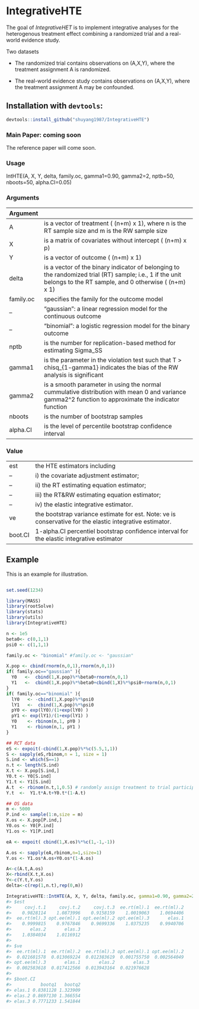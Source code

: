 
<!-- README.md is generated from README.Rmd. Please edit that file -->

# IntegrativeHTE

The goal of *IntegrativeHET* is to implement integrative analyses for
the heterogenous treatment effect combining a randomized trial and a
real-world evidence study.

Two datasets

  - The randomized trial contains observations on (A,X,Y), where the
    treatment assignment A is randomized.

  - The real-world evidence study contains observations on (A,X,Y),
    where the treatment assignment A may be confounded.

## Installation with `devtools`:

``` r
devtools::install_github("shuyang1987/IntegrativeHTE")
```

### Main Paper: coming soon

The reference paper will come soon.

### Usage

IntHTE(A, X, Y, delta, family.oc, gamma1=0.90, gamma2=2, nptb=50,
nboots=50,
alpha.CI=0.05)

### Arguments

| Argument  |                                                                                                                                                                  |
| --------- | ---------------------------------------------------------------------------------------------------------------------------------------------------------------- |
| A         | is a vector of treatment ( (n+m) x 1), where n is the RT sample size and m is the RW sample size                                                                 |
| X         | is a matrix of covariates without intercept ( (n+m) x p)                                                                                                         |
| Y         | is a vector of outcome ( (n+m) x 1)                                                                                                                              |
| delta     | is a vector of the binary indicator of belonging to the randomized trial (RT) sample; i.e., 1 if the unit belongs to the RT sample, and 0 otherwise ( (n+m) x 1) |
| family.oc | specifies the family for the outcome model                                                                                                                       |
| –         | “gaussian”: a linear regression model for the continuous outcome                                                                                                 |
| –         | “binomial”: a logistic regression model for the binary outcome                                                                                                   |
| nptb      | is the number for replication-based method for estimating Sigma\_SS                                                                                              |
| gamma1    | is the parameter in the violation test such that T \> chisq\_{1-gamma1} indicates the bias of the RW analysis is significant                                     |
| gamma2    | is a smooth parameter in using the normal cummulative distribution with mean 0 and variance gamma2^2 function to approximate the indicator function              |
| nboots    | is the number of bootstrap samples                                                                                                                               |
| alpha.CI  | is the level of percentile bootstrap confidence interval                                                                                                         |

### Value

|         |                                                                                                          |
| ------- | -------------------------------------------------------------------------------------------------------- |
| est     | the HTE estimators including                                                                             |
| –       | i) the covariate adjustment estimator;                                                                   |
| –       | ii) the RT estimating equation estimator;                                                                |
| –       | iii) the RT\&RW estimating equation estimator;                                                           |
| –       | iv) the elastic integrative estimator.                                                                   |
| ve      | the bootstrap variance estimate for est. Note: ve is conservative for the elastic integrative estimator. |
| boot.CI | 1-alpha.CI percentiel bootstrap confidence interval for the elastic integrative estimator                |

## Example

This is an example for illustration.

``` r

set.seed(1234)

library(MASS)
library(rootSolve)
library(stats)
library(utils)
library(IntegrativeHTE)

n <- 1e5
beta0<- c(0,1,1)
psi0 <- c(1,1,1)

family.oc <- "binomial" #family.oc <- "gaussian"

X.pop <- cbind(rnorm(n,0,1),rnorm(n,0,1))
if( family.oc=="gaussian" ){
  Y0   <-  cbind(1,X.pop)%*%beta0+rnorm(n,0,1)
  Y1   <-  cbind(1,X.pop)%*%beta0+cbind(1,X)%*%psi0+rnorm(n,0,1)
}
if( family.oc=="binomial" ){
  lY0   <- -cbind(1,X.pop)%*%psi0
  lY1   <-  cbind(1,X.pop)%*%psi0
  pY0 <- exp(lY0)/(1+exp(lY0) )
  pY1 <- exp(lY1)/(1+exp(lY1) )
  Y0    <- rbinom(n,1, pY0 )
  Y1    <- rbinom(n,1, pY1 )
}

## RCT data
eS <- expoit(-cbind(1,X.pop)%*%c(5.5,1,1))
S <- sapply(eS,rbinom,n = 1, size = 1)
S.ind <- which(S==1)
n.t <- length(S.ind)
X.t <- X.pop[S.ind,]
Y0.t <- Y0[S.ind]
Y1.t <- Y1[S.ind]
A.t  <- rbinom(n.t,1,0.5) # randomly assign treatment to trial participant
Y.t  <-  Y1.t*A.t+Y0.t*(1-A.t)

## OS data
m <- 5000
P.ind <- sample(1:n,size = m)
X.os <- X.pop[P.ind,]
Y0.os <- Y0[P.ind]
Y1.os <- Y1[P.ind]

eA <- expoit( cbind(1,X.os)%*%c(1,-1,-1))

A.os <- sapply(eA,rbinom,n=1,size=1)
Y.os <- Y1.os*A.os+Y0.os*(1-A.os)

A<-c(A.t,A.os)
X<-rbind(X.t,X.os)
Y<-c(Y.t,Y.os)
delta<-c(rep(1,n.t),rep(0,m))

IntegrativeHTE::IntHTE(A, X, Y, delta, family.oc, gamma1=0.90, gamma2=2, nptb=50, nboots=50, alpha.CI=0.05)
#> $est
#>     covj.t.1     covj.t.2     covj.t.3  ee.rt(ml).1  ee.rt(ml).2 
#>    0.9828114    1.0873996    0.9158159    1.0019063    1.0694406 
#>  ee.rt(ml).3 opt.ee(ml).1 opt.ee(ml).2 opt.ee(ml).3       elas.1 
#>    0.9999815    0.9767846    0.9699336    1.0375235    0.9940706 
#>       elas.2       elas.3 
#>    1.0384034    1.0116912 
#> 
#> $ve
#>  ee.rt(ml).1  ee.rt(ml).2  ee.rt(ml).3 opt.ee(ml).1 opt.ee(ml).2 
#>  0.021681578  0.013069224  0.012383619  0.001755750  0.002564049 
#> opt.ee(ml).3       elas.1       elas.2       elas.3 
#>  0.002583618  0.017412566  0.013943164  0.021976628 
#> 
#> $boot.CI
#>           bootq1   bootq2
#> elas.1 0.8381128 1.323909
#> elas.2 0.8697130 1.366554
#> elas.3 0.7771233 1.541844
```
